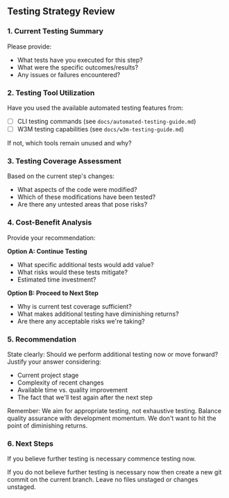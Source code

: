 ## Testing Strategy Review

### 1. Current Testing Summary
Please provide:
- What tests have you executed for this step?
- What were the specific outcomes/results?
- Any issues or failures encountered?

### 2. Testing Tool Utilization
Have you used the available automated testing features from:
- [ ] CLI testing commands (see `docs/automated-testing-guide.md`)
- [ ] W3M testing capabilities (see `docs/w3m-testing-guide.md`)

If not, which tools remain unused and why?

### 3. Testing Coverage Assessment
Based on the current step's changes:
- What aspects of the code were modified?
- Which of these modifications have been tested?
- Are there any untested areas that pose risks?

### 4. Cost-Benefit Analysis
Provide your recommendation:

**Option A: Continue Testing**
- What specific additional tests would add value?
- What risks would these tests mitigate?
- Estimated time investment?

**Option B: Proceed to Next Step**
- Why is current test coverage sufficient?
- What makes additional testing have diminishing returns?
- Are there any acceptable risks we're taking?

### 5. Recommendation
State clearly: Should we perform additional testing now or move forward? Justify your answer considering:
- Current project stage
- Complexity of recent changes
- Available time vs. quality improvement
- The fact that we'll test again after the next step

Remember: We aim for appropriate testing, not exhaustive testing. Balance quality assurance with development momentum. We don't want to hit the point of diminishing returns.


### 6. Next Steps
If you believe further testing is necessary commence testing now. 

If you do not believe further testing is necessary now then create a new git commit on the current branch. Leave no files unstaged or changes unstaged.

